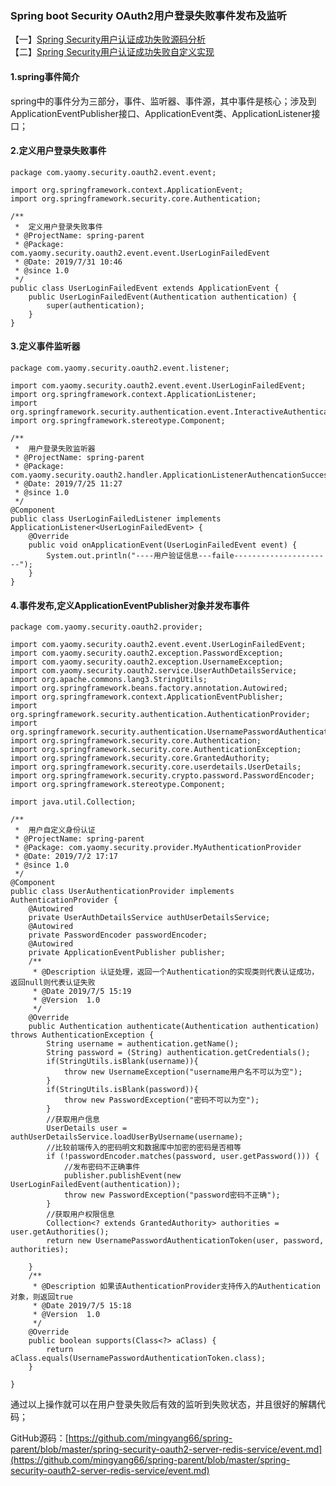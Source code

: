 ### Spring boot Security OAuth2用户登录失败事件发布及监听

【一】[Spring Security用户认证成功失败源码分析](https://github.com/mingyang66/spring-parent/blob/master/spring-security-oauth2-server-redis-service/eventUpgrade.md)<br>
【二】[Spring Security用户认证成功失败自定义实现](https://github.com/mingyang66/spring-parent/blob/master/spring-security-oauth2-server-redis-service/eventUpgradeCode.md)

#### 1.spring事件简介

spring中的事件分为三部分，事件、监听器、事件源，其中事件是核心；涉及到ApplicationEventPublisher接口、ApplicationEvent类、ApplicationListener接口；

#### 2.定义用户登录失败事件

```
package com.yaomy.security.oauth2.event.event;

import org.springframework.context.ApplicationEvent;
import org.springframework.security.core.Authentication;

/**
 *  定义用户登录失败事件
 * @ProjectName: spring-parent
 * @Package: com.yaomy.security.oauth2.event.event.UserLoginFailedEvent
 * @Date: 2019/7/31 10:46
 * @since 1.0
 */
public class UserLoginFailedEvent extends ApplicationEvent {
    public UserLoginFailedEvent(Authentication authentication) {
        super(authentication);
    }
}
```

#### 3.定义事件监听器

```
package com.yaomy.security.oauth2.event.listener;

import com.yaomy.security.oauth2.event.event.UserLoginFailedEvent;
import org.springframework.context.ApplicationListener;
import org.springframework.security.authentication.event.InteractiveAuthenticationSuccessEvent;
import org.springframework.stereotype.Component;

/**
 *  用户登录失败监听器
 * @ProjectName: spring-parent
 * @Package: com.yaomy.security.oauth2.handler.ApplicationListenerAuthencationSuccess
 * @Date: 2019/7/25 11:27
 * @since 1.0
 */
@Component
public class UserLoginFailedListener implements ApplicationListener<UserLoginFailedEvent> {
    @Override
    public void onApplicationEvent(UserLoginFailedEvent event) {
        System.out.println("----用户验证信息---faile----------------------");
    }
}
```

#### 4.事件发布,定义ApplicationEventPublisher对象并发布事件

```
package com.yaomy.security.oauth2.provider;

import com.yaomy.security.oauth2.event.event.UserLoginFailedEvent;
import com.yaomy.security.oauth2.exception.PasswordException;
import com.yaomy.security.oauth2.exception.UsernameException;
import com.yaomy.security.oauth2.service.UserAuthDetailsService;
import org.apache.commons.lang3.StringUtils;
import org.springframework.beans.factory.annotation.Autowired;
import org.springframework.context.ApplicationEventPublisher;
import org.springframework.security.authentication.AuthenticationProvider;
import org.springframework.security.authentication.UsernamePasswordAuthenticationToken;
import org.springframework.security.core.Authentication;
import org.springframework.security.core.AuthenticationException;
import org.springframework.security.core.GrantedAuthority;
import org.springframework.security.core.userdetails.UserDetails;
import org.springframework.security.crypto.password.PasswordEncoder;
import org.springframework.stereotype.Component;

import java.util.Collection;

/**
 *  用户自定义身份认证
 * @ProjectName: spring-parent
 * @Package: com.yaomy.security.provider.MyAuthenticationProvider
 * @Date: 2019/7/2 17:17
 * @since 1.0
 */
@Component
public class UserAuthenticationProvider implements AuthenticationProvider {
    @Autowired
    private UserAuthDetailsService authUserDetailsService;
    @Autowired
    private PasswordEncoder passwordEncoder;
    @Autowired
    private ApplicationEventPublisher publisher;
    /**
     * @Description 认证处理，返回一个Authentication的实现类则代表认证成功，返回null则代表认证失败
     * @Date 2019/7/5 15:19
     * @Version  1.0
     */
    @Override
    public Authentication authenticate(Authentication authentication) throws AuthenticationException {
        String username = authentication.getName();
        String password = (String) authentication.getCredentials();
        if(StringUtils.isBlank(username)){
            throw new UsernameException("username用户名不可以为空");
        }
        if(StringUtils.isBlank(password)){
            throw new PasswordException("密码不可以为空");
        }
        //获取用户信息
        UserDetails user = authUserDetailsService.loadUserByUsername(username);
        //比较前端传入的密码明文和数据库中加密的密码是否相等
        if (!passwordEncoder.matches(password, user.getPassword())) {
            //发布密码不正确事件
            publisher.publishEvent(new UserLoginFailedEvent(authentication));
            throw new PasswordException("password密码不正确");
        }
        //获取用户权限信息
        Collection<? extends GrantedAuthority> authorities = user.getAuthorities();
        return new UsernamePasswordAuthenticationToken(user, password, authorities);

    }
    /**
     * @Description 如果该AuthenticationProvider支持传入的Authentication对象，则返回true
     * @Date 2019/7/5 15:18
     * @Version  1.0
     */
    @Override
    public boolean supports(Class<?> aClass) {
        return aClass.equals(UsernamePasswordAuthenticationToken.class);
    }

}
```

通过以上操作就可以在用户登录失败后有效的监听到失败状态，并且很好的解耦代码；

GitHub源码：[https://github.com/mingyang66/spring-parent/blob/master/spring-security-oauth2-server-redis-service/event.md](https://github.com/mingyang66/spring-parent/blob/master/spring-security-oauth2-server-redis-service/event.md)